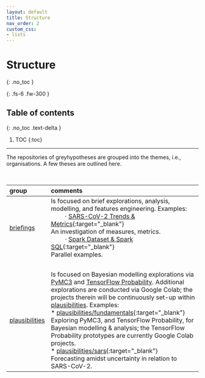 ```yaml
---
layout: default
title: Structure
nav_order: 2
custom_css:
- lists
---
```


# Structure
{: .no_toc }



{: .fs-6 .fw-300 }

## Table of contents
{: .no_toc .text-delta }

1. TOC
{:toc}

---

The repositories of greyhypotheses are grouped into the themes, i.e., organisations.  A few theses are outlined here.

<br>


group |comments
:--- |:---
[briefings](https://github.com/briefings) | Is focused on brief explorations, analysis, modelling, and features engineering.  Examples: <br> $\qquad \cdot$ [SARS-CoV-2 Trends & Metrics](https://briefings.github.io/briefings/sars){:target="\_blank"}<br>An investigation of measures, metrics.<br> $\qquad \cdot$ [Spark Dataset & Spark SQL](https://briefings.github.io/briefings/spark-dataset-and-spark-sql){:target="\_blank"}<br>Parallel examples.
&nbsp; | &nbsp;
[plausibilities](https://github.com/plausibilities) |Is focused on Bayesian modelling explorations via <a href="https://docs.pymc.io" target="\_blank">PyMC3</a> and <a href="https://www.tensorflow.org/probability/">TensorFlow Probability</a>.  Additional explorations are conducted via Google Colab; the projects therein will be continuously set-up within <a href="https://github.com/plausibilities" target="\_blank">plausibilities</a>.  Examples: <br> * [plausibilities/fundamentals](https://github.com/plausibilities/fundamentals){:target="\_blank"}<br/>Exploring PyMC3, and TensorFlow Probability, for Bayesian modelling & analysis; the TensorFlow Probability prototypes are currently Google Colab projects. <br> * [plausibilities/sars](https://github.com/plausibilities/sars){:target="\_blank"}<br/>Forecasting amidst uncertainty in relation to SARS-CoV-2.


<br>
<br>
